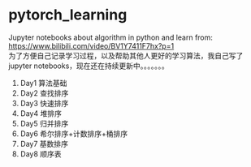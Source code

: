 # pytorch_learning
Jupyter notebooks about algorithm in python and learn from:  
https://www.bilibili.com/video/BV1Y7411F7hx?p=1  
为了方便自己记录学习过程，以及帮助其他人更好的学习算法，我自己写了jupyter notebooks，现在还在持续更新中。。。。。。。

01. Day1 算法基础
02. Day2 查找排序
03. Day3 快速排序
04. Day4 堆排序
05. Day5 归并排序
06. Day6 希尔排序+计数排序+桶排序
07. Day7 基数排序
08. Day8 顺序表

   

